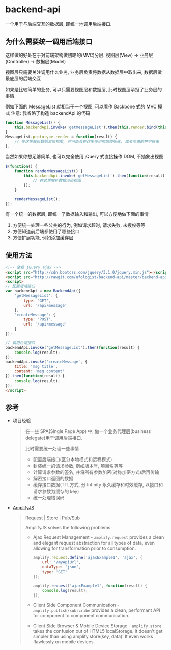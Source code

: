 # backend-api

一个用于与后端交互的数据层, 即统一地调用后端接口.

## 为什么需要统一调用后端接口

这样做的好处在于对前端架构做初略的(MVC)分层: 视图层(View) -> 业务层(Controller) -> 数据层(Model)

视图层只需要关注调用什么业务, 业务层负责将数据从数据层中取出来, 数据层做最底层的后端交互

如果是比较简单的业务, 可以只需要视图层和数据层, 此时视图层承担了业务层的事情.

例如下面的 MessageList 就相当于一个视图, 可以看作 Backbone 式的 MVC 模式
注意: 我省略了构造 backendApi 的代码

```javascript
function MessageList() {
    this.backendApi.invoke('getMessageList').then(this.render.bind(this));
}
MessageList.prototype.render = function(result) {
    // 在这里解析数据渲染视图, 你可能会在这里使用前端模版库, 或者简单的拼字符串
};
```

当然如果你想足够简单, 也可以完全使用 jQuery 式直接操作 DOM, 不抽象出视图

```javascript
$(function() {
    function renderMessageList() {
        this.backendApi.invoke('getMessageList').then(function(result) {
            // 在这里解析数据渲染视图
        });
    }

    renderMessageList();
});
```

有一个统一的数据层, 即统一了数据输入和输出, 可以方便地做下面的事情
1. 方便统一处理一些公共的行为, 例如请求超时, 请求失败, 未授权等等
2. 方便知道前后端都使用了哪些接口
3. 方便扩展功能, 例如添加缓存层

## 使用方法

```html
<!-- 依赖 jQuery ajax -->
<script src="http://cdn.bootcss.com/jquery/3.1.0/jquery.min.js"></script>
<script src="http://rawgit.com/ufologist/backend-api/master/backend-api.js"></script>
<script>
// 配置后端接口
var backendApi = new BackendApi({
    'getMessageList': {
        type: 'GET',
        url: '/api/message'
    },
    'createMessage': {
        type: 'POST',
        url: '/api/message'
    }
});

// 调用后端接口
backendApi.invoke('getMessageList').then(function(result) {
    console.log(result);
});
backendApi.invoke('createMessage', {
    title: 'msg title',
    content: 'msg content'
}).then(function(result) {
    console.log(result);
});
</script>
```

## 参考

* 项目经验

  > 在一些 SPA(Single Page App) 中, 做一个业务代理层(business delegate)用于调用后端接口.
  >
  > 此时需要统一处理一些事情
  > * 配置后端接口(区分本地模式和远程模式)
  > * 封装统一的请求参数, 例如版本号, 项目名等等
  > * 计算请求参数的签名, 并将所有参数加密(对称加密方式)后再传输
  > * 解密接口返回的数据
  > * 缓存接口数据(TTL方式, 分 Infinity 永久缓存和时效缓存, 以接口和请求参数为缓存的 key)
  > * 统一处理错误码

* [AmplifyJS](https://github.com/mikehostetler/amplify)

  > Request | Store | Pub/Sub
  >
  > AmplifyJS solves the following problems:
  > * Ajax Request Management - `amplify.request` provides a clean and elegant request abstraction for all types of data, even allowing for transformation prior to consumption.
  >
  >   ```javascript
  >   amplify.request.define('ajaxExample1', 'ajax', {
  >       url: '/myApiUrl',
  >       dataType: 'json',
  >       type: 'GET'
  >   });
  >   
  >   amplify.request('ajaxExample1', function(result) {
  >       console.log(result);
  >   });
  >   ```
  >
  > * Client Side Component Communication - `amplify.publish/subscribe` provides a clean, performant API for component to component communication.
  > * Client Side Browser & Mobile Device Storage - `amplify.store` takes the confusion out of HTML5 localStorage. It doesn't get simpler than using amplify.store(key, data)! It even works flawlessly on mobile devices.
